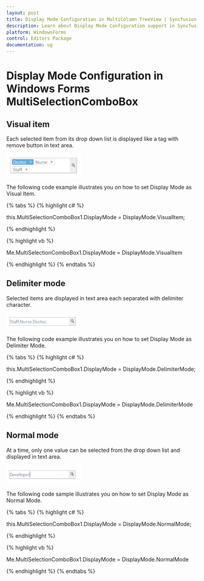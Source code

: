 ```yaml
---
layout: post
title: Display Mode Configuration in MultiColumn TreeView | Syncfusion
description: Learn about Display Mode Configuration support in Syncfusion Windows Forms MultiSelectionComboBox control and more details.
platform: WindowsForms
control: Editors Package
documentation: ug
---
```


# Display Mode Configuration in Windows Forms MultiSelectionComboBox

## Visual item

Each selected item from its drop down list is displayed like a tag with remove button in text area.

![Overview_img337](Overview_images/Overview_img337.png) 


The following code example illustrates you on how to set Display Mode as Visual Item.

{% tabs %}
{% highlight c# %}

this.MultiSelectionComboBox1.DisplayMode = DisplayMode.VisualItem;

{% endhighlight %}

{% highlight vb %}

Me.MultiSelectionComboBox1.DisplayMode = DisplayMode.VisualItem

{% endhighlight %}
{% endtabs %}

## Delimiter mode

Selected items are displayed in text area each separated with delimiter character.

![Overview_img338](Overview_images/Overview_img338.png) 


The following code example illustrates you on how to set Display Mode as Delimiter Mode.

{% tabs %}
{% highlight c# %}

this.MultiSelectionComboBox1.DisplayMode = DisplayMode.DelimiterMode;

{% endhighlight %}

{% highlight vb %}

Me.MultiSelectionComboBox1.DisplayMode = DisplayMode.DelimiterMode

{% endhighlight %}
{% endtabs %}

## Normal mode

At a time, only one value can be selected from the drop down list and displayed in text area.

![Overview_img339](Overview_images/Overview_img339.png) 

The following code sample illustrates you on how to set Display Mode as Normal Mode.

{% tabs %}
{% highlight c# %}

this.MultiSelectionComboBox1.DisplayMode = DisplayMode.NormalMode;

{% endhighlight %}

{% highlight vb %}

Me.MultiSelectionComboBox1.DisplayMode = DisplayMode.NormalMode

{% endhighlight %}
{% endtabs %}
